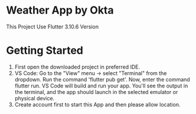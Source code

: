 # Weather App by Okta

This Project Use Flutter 3.10.6 Version

# Getting Started

1. First open the downloaded project in preferred IDE.
2. VS Code:
Go to the "View" menu -> select "Terminal" from the dropdown.
Run the command 'flutter pub get'.
Now, enter the command flutter run. VS Code will build and run your app. You'll see the output in the terminal, and the app should launch in the selected emulator or physical device.
3. Create account first to start this App and then please allow location.

